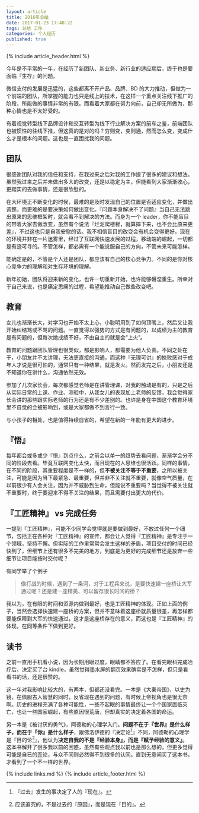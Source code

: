 ```yaml
---
layout: article
title: 2016年总结
date: 2017-01-23 17:48:22
tags: 总结 工作
categories: 个人经历
published: true
---
```


{% include article_header.html %}

今年是不平常的一年，在经历了新团队、新业务、新行业的适应期后，终于也是要面临『生存』的问题。

微信支付的发展是迅猛的，这些都离不开产品、品牌、BD 的大力推动，但做为一个前端的团队，所掌握的能力也只是线上的技术，在这样一个重点关注线下推广的阶段，所能做的事情非常的有限。而看着大家都在努力向前，自己却无所做为，那种心情也是不太好受的。

有着视觉转型线下品牌设计和交互转型为线下行业解决方案的前车之鉴，前端团队也被惯性的往线下推，但这真的是对的吗？穷则变，变则通，然而怎么变，变成什么才是根本的问题。这也是一直困扰我的问题。

## 团队

很感谢团队对我的信任和支持，在我过来之后对我的工作提了很多的建议和想法。虽然我过来之后并未做出多大的改变，还是以稳定为主，但能看到大家渐渐收心，更踏实的去做事情，还是很欣慰的。

在大环境正不断变化的时候，最难的是及时发现自己的位置是否适应变化，并做出调整。而更难的是要决策如何做出变化。『问题本身解决不了问题』当自己无法跳出原来的思维框架时，就会看不到解决的方法。而身为一个 leader，你不能盲目的带着大家去做改变，虽然有个说法『烂泥爬楼梯，就算摔下来，也不会比原来更差』，不过这也只是自我安慰的话。我不相信盲目的改变会有机会变得更好，现在的环境并非在一片迷雾里，经过了互联网快速发展的过程，移动端的崛起，一切都是有迹可寻的。不管怎样，都必需有一个能说服自己的方向，不管未来可能怎样。

能确定是的，不管是个人还是团队，都应该有自己的核心竞争力。不同的是你对核心竞争力的理解和对生存环境的理解。

新年初始，团队将迎来新的变化，也许一切重新开始，也许能够磐涅重生。所幸对于自己来说，也是痛定思痛的过程，希望能推动自己做些改变吧。

## 教育

女儿也渐渐长大，对学习也开始不太上心，小聪明用到了如何顶嘴上，然后又让我开始纠结骂或不骂的问题。一直觉得以强势的方式是有问题的，以成绩为主的教育是有问题的，但每次她成绩不好，不由自主的就是会“上火”。

教育的问题跟团队管理也很类似，都是影响人，都需要为他人负责。不同之处在于，小朋友并不太讲理，无法更直接的沟通，而这种『无理可讲』的挫败感对于成年人才说是很可怕的，通常只有一种结果，就是发火。然而发完之后，小朋友还是不知道你在讲什么，沟通依然无效。

参加了几次家长会，每次都感觉老师是在讲管理课，对我的触动是有的，只是之后从实际日常的上课、作业、测验中，从我女儿的表现加上老师的反馈，我会觉得家长会讲的那些跟实际老师的行为还是有不少差别的。也许是身在中国这个教育环境里不自觉的会被影响到，或是大家都做不到言行一致。

与小孩子的相处，也是值得持续自省的，希望在新的一年能有更大的进步。

## 『悟』

每年都会或多或少『悟』到点什么，之前会以单一的趋势去看问题，渐渐学会分不同的阶段去看。毕竟互联网变化太快，而且现在的人思维也很活跃。同样的事情，在不同的阶段，其重要程度是不一样的，但**不被关注不等于不重要**，之所以被关注，可能是因为当下最紧急、最重要，但并非不关注就不重要，就像空气质量，在以前很少有人会关注，因为并不威胁到生命，但能说不重要吗？当觉得不被关注就不重要时，终于要迎来不得不关注的结果，而且需要付出更大的代价。

## 『工匠精神』 vs 完成任务

一提到『工匠精神』，可能不少同学会觉得就是要做到最好，不放过任何一个细节，包括正在各种对『工匠精神』的宣传，都会让人觉得『工匠精神』是专注于一个领域，坚持不懈。但实际的工作里常常会发生这样的矛盾，项目交付的时间已经快到了，但细节上还有很多不完美的地方，到底是为更好的完成细节还是放弃一些细节让项目能按时交付呢？

有同学举了个例子

> 像打战的时候，遇到了一条河，对于工程兵来说，是要快速建一座桥让大军通过呢？还是建一座精美、可以留存很长时间的桥？

我以为，在有限的时间和资源内做到最好，也是工匠精神的体现。正如上面的例子，当然会选择快速建一座桥的方案，但并不意味着这座桥就质量很差，再怎样都要能保障到大军的快速通过，这才是这座桥存在的意义，而这也是『工匠精神』的体现，在同等条件下做到更好。

## 读书

之前一直用手机看小说，因为长期用眼过度，眼睛都不答应了。在看完眼科完成冶疗后，决定买了台 kindle，虽然觉得墨水屏的翻页效果确实是不怎样，但只是看看书的话，还是很赞的。

这一年对我影响比较大的，有两本，但都还没看完。一本是《大秦帝国》，以史为镜，在佩服古人智慧的同时，反省现在遇到的问题，有时候上帝视角也是很无奈啊。历史的进程充满了各种可能性，一些不起眼的事情最终让一个个国家面临灭亡，也让一些国家崛起，有些原因很荒唐，但却真实的决定着各国的命运。

另一本是《被讨厌的勇气》，阿德勒的心理学入门。**问题不在于『世界』是什么样子，而在于『你』是什么样子**，跟佛洛伊德的『决定论[^1]』不同，阿德勒的心理学是『目的论[^2]』，他认为**决定自我的不是『经验本身』，而是『赋予经验的意义』**。这本书解开了很多我以前的困惑，虽然有些观点我以前也是那么想的，但更多觉得可能是自已的歪论，与众不同则必然得不到很多的认同。直到无意间买了这本书，才看到了一个不一样的世界。

[^1]: 『过去』发生的事决定了人的『现在』。
[^2]: 应该追究的，不是过去的『原因』，而是现在『目的』。

{% include links.md %}
{% include article_footer.html %}
